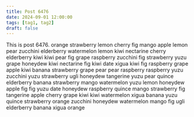 ```yaml
---
title: Post 6476
date: 2024-09-01 12:00:00
tags: [tag1, tag2]
draft: false
---
```

This is post 6476.
orange
strawberry
lemon
cherry
fig
mango
apple
lemon
pear
zucchini
elderberry
watermelon
lemon
kiwi
nectarine
cherry
elderberry
kiwi
kiwi
pear
fig
grape
raspberry
zucchini
fig
strawberry
yuzu
grape
honeydew
kiwi
nectarine
fig
kiwi
date
xigua
kiwi
fig
raspberry
grape
apple
kiwi
banana
strawberry
grape
pear
pear
raspberry
raspberry
yuzu
zucchini
yuzu
strawberry
ugli
honeydew
tangerine
yuzu
pear
quince
elderberry
banana
strawberry
mango
watermelon
yuzu
lemon
honeydew
apple
fig
fig
yuzu
date
honeydew
raspberry
quince
mango
strawberry
fig
tangerine
apple
cherry
grape
kiwi
kiwi
watermelon
xigua
banana
yuzu
quince
strawberry
orange
zucchini
honeydew
watermelon
mango
fig
ugli
elderberry
banana
xigua
orange
